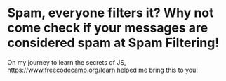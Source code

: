 # Spam, everyone filters it? Why not come check if your messages are considered spam at Spam Filtering!

On my journey to learn the secrets of JS, https://www.freecodecamp.org/learn helped me bring this to you!